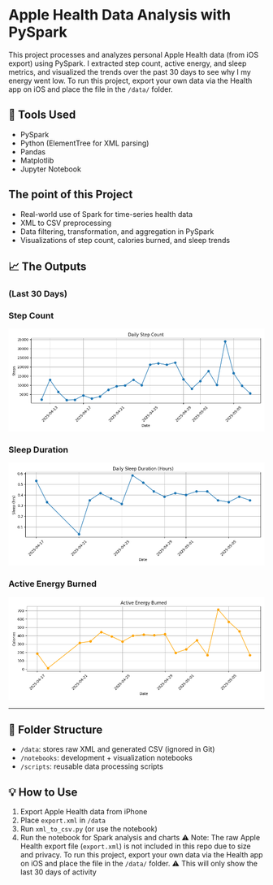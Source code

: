 # Apple Health Data Analysis with PySpark
This project processes and analyzes personal Apple Health data (from iOS export) using PySpark. I extracted step count, active energy, and sleep metrics, and visualized the trends over the past 30 days to see why I my energy went low. To run this project, export your own data via the Health app on iOS and place the file in the `/data/` folder.

## 🔧 Tools Used

- PySpark
- Python (ElementTree for XML parsing)
- Pandas
- Matplotlib
- Jupyter Notebook

## The point of this Project

- Real-world use of Spark for time-series health data
- XML to CSV preprocessing
- Data filtering, transformation, and aggregation in PySpark
- Visualizations of step count, calories burned, and sleep trends

## 📈 The Outputs

### (Last 30 Days)
###  Step Count 
![Step Count](notebooks/step_trend.png)

###  Sleep Duration 
![Sleep Duration](notebooks/sleep_trend.png)

###  Active Energy Burned
![Active Energy](notebooks/energy_trend.png)

---
## 📁 Folder Structure

- `/data`: stores raw XML and generated CSV (ignored in Git)
- `/notebooks`: development + visualization notebooks
- `/scripts`: reusable data processing scripts

## 💡 How to Use

1. Export Apple Health data from iPhone
2. Place `export.xml` in `/data`
3. Run `xml_to_csv.py` (or use the notebook)
4. Run the notebook for Spark analysis and charts
⚠️ Note: The raw Apple Health export file (`export.xml`) is not included in this repo due to size and privacy. To run this project, export your own data via the Health app on iOS and place the file in the `/data/` folder.
⚠️ This will only show the last 30 days of activity

